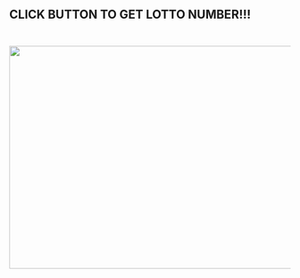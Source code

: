 
<h2><strong>CLICK BUTTON TO GET LOTTO NUMBER!!!<strong><h2>

<img src="https://github.com/yyzdsk227/study-saga-lotto/blob/master/lotto.gif" width="600" height="400"/>
